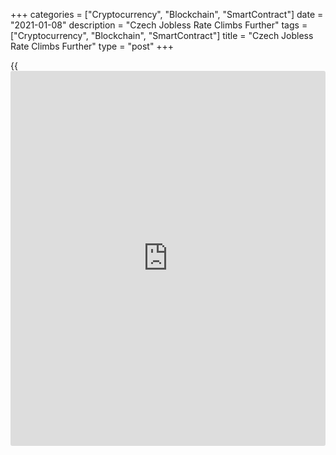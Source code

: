 +++
categories = ["Cryptocurrency", "Blockchain", "SmartContract"]
date = "2021-01-08"
description = "Czech Jobless Rate Climbs Further"
tags = ["Cryptocurrency", "Blockchain", "SmartContract"]
title = "Czech Jobless Rate Climbs Further"
type = "post"
+++

{{<iframe id="large-banner" src="https://www.bounty.group/#slide=4.0" width="100%" height="600" scrolling="no" style="border: 0px solid rgb(216, 221, 230); border-radius: 3px;">}}

The Czech Republic's unemployment rate rose for a second straight month
in December, figures from the Ministry of Labor and Social Affairs
showed on Friday.

The jobless rate rose to 4.0 percent from 3.8 percent in November. That
was in line with economists' expectations.  
  
In October, the unemployment rate was 3.7 percent.  
  
The total number of registered job applicants was 291,977 persons at the
end of December. The figure was higher by 17,451 persons from November
and by 76,445 persons from a year ago.

The number of vacancies also increased in December.

For comments and feedback [contact](https://www.playgroundfx.com/contact/): editorial@rtt[news](https://www.letsplayfx.com/blog/forex-news-website/).com

[Economic News][1]

 **What parts of the world are seeing the best (and worst) economic
performances lately? Click[here][2] to check out our [Econ Scorecard][2]
and find out! See up-to-the-moment [ranking](https://www.playgroundfx.com/blog/crypto-exchange-ranking/)s for the best and worst
performers in [GDP][3], [unemployment rate][4], [inflation][5] and much
more.**

   1. www.rtt[news](https://www.letsplayfx.com/blog/forex-news-website/).com/Content/EconomicNews.aspx
   2. www.rtt[news](https://www.letsplayfx.com/blog/forex-news-website/).com/economic-scorecard/world-rank/industrial-production/highest-performance.aspx
   3. www.rtt[news](https://www.letsplayfx.com/blog/forex-news-website/).com/economic-scorecard/world-rank/GDP/highest-performance.aspx
   4. www.rtt[news](https://www.letsplayfx.com/blog/forex-news-website/).com/economic-scorecard/world-rank/unemployment-rate/lowest-performance.aspx
   5. www.rtt[news](https://www.letsplayfx.com/blog/forex-news-website/).com/economic-scorecard/world-rank/CPI/highest-performance.aspx